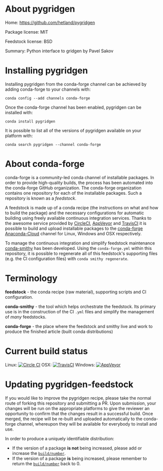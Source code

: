 About pygridgen
===============

Home: https://github.com/hetland/pygridgen

Package license: MIT

Feedstock license: BSD

Summary: Python interface to gridgen by Pavel Sakov



Installing pygridgen
====================

Installing pygridgen from the conda-forge channel can be achieved by adding conda-forge to your channels with:

```
conda config --add channels conda-forge
```

Once the conda-forge channel has been enabled, pygridgen can be installed with:

```
conda install pygridgen
```

It is possible to list all of the versions of pygridgen available on your platform with:

```
conda search pygridgen --channel conda-forge
```


About conda-forge
=================

conda-forge is a community-led conda channel of installable packages.
In order to provide high-quality builds, the process has been automated into the
conda-forge GitHub organization. The conda-forge organization contains one repository 
for each of the installable packages. Such a repository is known as a *feedstock*.

A feedstock is made up of a conda recipe (the instructions on what and how to build
the package) and the necessary configurations for automatic building using freely
available continuous integration services. Thanks to the awesome service provided by
[CircleCI](https://circleci.com/), [AppVeyor](http://www.appveyor.com/)
and [TravisCI](https://travis-ci.org/) it is possible to build and upload installable
packages to the [conda-forge](https://anaconda.org/conda-forge)
[Anaconda-Cloud](http://docs.anaconda.org/) channel for Linux, Windows and OSX respectively.

To manage the continuous integration and simplify feedstock maintenance
[conda-smithy](http://github.com/conda-forge/conda-smithy) has been developed.
Using the ``conda-forge.yml`` within this repository, it is possible to regenerate all of
this feedstock's supporting files (e.g. the CI configuration files) with ``conda smithy regenerate``.


Terminology
===========

**feedstock** - the conda recipe (raw material), supporting scripts and CI configuration.

**conda-smithy** - the tool which helps orchestrate the feedstock.
                   Its primary use is in the construction of the CI ``.yml`` files
                   and simplify the management of *many* feedstocks.

**conda-forge** - the place where the feedstock and smithy live and work to
                  produce the finished article (built conda distributions)

Current build status
====================
Linux: [![Circle CI](https://circleci.com/gh/conda-forge/pygridgen-feedstock.svg?style=svg)](https://circleci.com/gh/conda-forge/pygridgen-feedstock)
OSX: [![TravisCI](https://travis-ci.org/conda-forge/pygridgen-feedstock.svg?branch=master)](https://travis-ci.org/conda-forge/pygridgen-feedstock) 
Windows: [![AppVeyor](https://ci.appveyor.com/api/projects/status/github/conda-forge/pygridgen-feedstock?svg=True)](https://ci.appveyor.com/project/conda-forge/pygridgen-feedstock/branch/master)


Updating pygridgen-feedstock
============================

If you would like to improve the pygridgen recipe, please take the normal
route of forking this repository and submitting a PR. Upon submission, your changes will
be run on the appropriate platforms to give the reviewer an opportunity to confirm that the
changes result in a successful build. Once merged, the recipe will be re-built and uploaded
automatically to the conda-forge channel, whereupon they will be available for everybody to
install and use.

In order to produce a uniquely identifiable distribution:
 * If the version of a package **is not** being increased, please add or increase
   the [``build/number``](http://conda.pydata.org/docs/building/meta-yaml.html#build-number-and-string). 
 * If the version of a package **is** being increased, please remember to return
   the [``build/number``](http://conda.pydata.org/docs/building/meta-yaml.html#build-number-and-string)
   back to 0.

